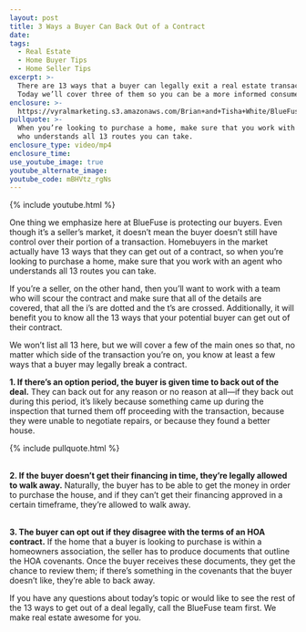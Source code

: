 ```yaml
---
layout: post
title: 3 Ways a Buyer Can Back Out of a Contract
date:
tags:
  - Real Estate
  - Home Buyer Tips
  - Home Seller Tips
excerpt: >-
  There are 13 ways that a buyer can legally exit a real estate transaction.
  Today we’ll cover three of them so you can be a more informed consumer.
enclosure: >-
  https://vyralmarketing.s3.amazonaws.com/Brian+and+Tisha+White/BlueFuse+Realty-+3+Ways+a+Buyer+Can+Back+Out+of+a+Contract.mp4
pullquote: >-
  When you’re looking to purchase a home, make sure that you work with an agent
  who understands all 13 routes you can take.
enclosure_type: video/mp4
enclosure_time:
use_youtube_image: true
youtube_alternate_image:
youtube_code: mBHVtz_rgNs
---
```


{% include youtube.html %}

One thing we emphasize here at BlueFuse is protecting our buyers. Even though it’s a seller’s market, it doesn’t mean the buyer doesn’t still have control over their portion of a transaction. Homebuyers in the market actually have 13 ways that they can get out of a contract, so when you’re looking to purchase a home, make sure that you work with an agent who understands all 13 routes you can take.

If you’re a seller, on the other hand, then you’ll want to work with a team who will scour the contract and make sure that all of the details are covered, that all the i’s are dotted and the t’s are crossed. Additionally, it will benefit you to know all the 13 ways that your potential buyer can get out of their contract.

We won’t list all 13 here, but we will cover a few of the main ones so that, no matter which side of the transaction you’re on, you know at least a few ways that a buyer may legally break a contract.

**1\. If there’s an option period, the buyer is given time to back out of the deal.** They can back out for any reason or no reason at all—if they back out during this period, it’s likely because something came up during the inspection that turned them off proceeding with the transaction, because they were unable to negotiate repairs, or because they found a better house.

{% include pullquote.html %}

<br>**2\. If the buyer doesn’t get their financing in time, they’re legally allowed to walk away.** Naturally, the buyer has to be able to get the money in order to purchase the house, and if they can’t get their financing approved in a certain timeframe, they’re allowed to walk away.

<br>**3\. The buyer can opt out if they disagree with the terms of an HOA contract.** If the home that a buyer is looking to purchase is within a homeowners association, the seller has to produce documents that outline the HOA covenants. Once the buyer receives these documents, they get the chance to review them; if there’s something in the covenants that the buyer doesn’t like, they’re able to back away.

If you have any questions about today’s topic or would like to see the rest of the 13 ways to get out of a deal legally, call the BlueFuse team first. We make real estate awesome for you.